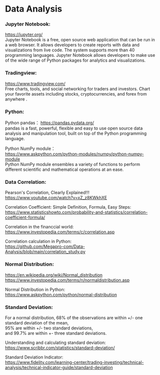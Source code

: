 # Data Analysis

### Jupyter Notebook:  
https://jupyter.org/  
Jupyter Notebook is a free, open source web application that can be run in a web browser. It allows developers to create reports with data and visualizations from live code. The system supports more than 40 programming languages. Jupyter Notebook allows developers to make use of the wide range of Python packages for analytics and visualizations. 

### Tradingview:  
https://www.tradingview.com/  
Free charts, tools, and social networking for traders and investors. Chart your favorite assets including stocks, cryptocurrencies, and forex from anywhere .

### Python:  

Python pandas：
https://pandas.pydata.org/  
pandas is a fast, powerful, flexible and easy to use open source data analysis and manipulation tool,
built on top of the Python programming language.

Python NumPy module：  
https://www.askpython.com/python-modules/numpy/python-numpy-module  
Python NumPy module ensembles a variety of functions to perform different scientific and mathematical operations at an ease.

### Data Correlation:  

Pearson's Correlation, Clearly Explained!!!  
https://www.youtube.com/watch?v=xZ_z8KWkhXE

Correlation Coefficient: Simple Definition, Formula, Easy Steps:  
https://www.statisticshowto.com/probability-and-statistics/correlation-coefficient-formula/

Correlation in the financcial world:  
https://www.investopedia.com/terms/c/correlation.asp  

Correlation calculation in Python:  
https://github.com/Megapro-com/Data-Analysis/blob/main/correlation_study.py

### Normal Distribution:

https://en.wikipedia.org/wiki/Normal_distribution  
https://www.investopedia.com/terms/n/normaldistribution.asp

Normal Distribution in Python:  
https://www.askpython.com/python/normal-distribution

### Standard Deviation:

For a normal distribution, 68% of the observations are within +/- one standard deviation of the mean,   
95% are within +/- two standard deviations,   
and 99.7% are within +- three standard deviations.

Understanding and calculating standard deviation:  
https://www.scribbr.com/statistics/standard-deviation/

Standard Deviation Indicator:  
https://www.fidelity.com/learning-center/trading-investing/technical-analysis/technical-indicator-guide/standard-deviation
